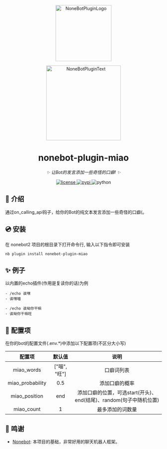 <div align="center">
  <a href="https://v2.nonebot.dev/store"><img src="https://github.com/A-kirami/nonebot-plugin-template/blob/resources/nbp_logo.png" width="180" height="180" alt="NoneBotPluginLogo"></a>
  <br>
  <p><img src="https://github.com/A-kirami/nonebot-plugin-template/blob/resources/NoneBotPlugin.svg" width="240" alt="NoneBotPluginText"></p>
</div>

<div align="center">

# nonebot-plugin-miao

_✨ 让Bot的发言添加一些奇怪的口癖! ✨_

<a href="./LICENSE">
    <img src="https://img.shields.io/github/license/CMHopeSunshine/nonebot-plugin-miao.svg" alt="license">
</a>
<a href="https://pypi.python.org/pypi/nonebot-plugin-miao">
    <img src="https://img.shields.io/pypi/v/nonebot-plugin-miao.svg" alt="pypi">
</a>
<img src="https://img.shields.io/badge/python-3.8+-blue.svg" alt="python">

</div>

## 📖 介绍

通过on_calling_api钩子，给你的Bot的纯文本发言添加一些奇怪的口癖(。

## 💿 安装

在 nonebot2 项目的根目录下打开命令行, 输入以下指令即可安装

```shell
nb plugin install nonebot-plugin-miao
```

## ✨ 例子
以内置的echo插件(作用是复读你的话)为例
```
- /echo 诶嘿
- 诶嘿喵

- /echo 诶呦你干嘛
- 诶呦你干嘛旺
```

## 🔧 配置项

在你的bot的配置文件(.env.*)中添加以下配置项(不区分大小写)

|       配置项        |    默认值     |                     说明                      |
|:----------------:|:----------:|:-------------------------------------------:|
|    miao_words    | ["喵", "旺"] |                    口癖词列表                    |
| miao_probability |    0.5     |                   添加口癖的概率                   |
|  miao_position   |    end     | 添加口癖的位置，可选start(开头)、end(结尾)、random(句子中随机位置) |
|    miao_count    |     1      |                  最多添加的词数量                   |

## 💝 鸣谢

- [Nonebot](https://github.com/nonebot/nonebot2): 本项目的基础，非常好用的聊天机器人框架。
